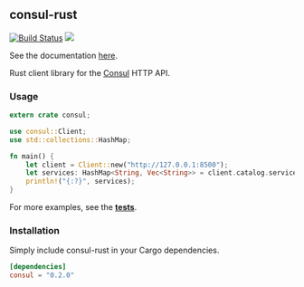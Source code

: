## consul-rust

[![Build Status](https://travis-ci.org/stusmall/consul-rust.svg)](https://travis-ci.org/stusmall/consul-rust.svg)
[![](https://img.shields.io/crates/v/consul.svg)](https://crates.io/crates/consul)

See the documentation [here](https://docs.rs/consul/).

Rust client library for the [Consul](https://consul.io/) HTTP API.

### Usage

```Rust
extern crate consul;

use consul::Client;
use std::collections::HashMap;

fn main() {
    let client = Client::new("http://127.0.0.1:8500");
    let services: HashMap<String, Vec<String>> = client.catalog.services().unwrap();
    println!("{:?}", services);
}
```


For more examples, see the **[tests](https://github.com/stusmall/consul-rust/blob/master/tests/example.rs)**.

### Installation

Simply include consul-rust in your Cargo dependencies.

```toml
[dependencies]
consul = "0.2.0"
```
